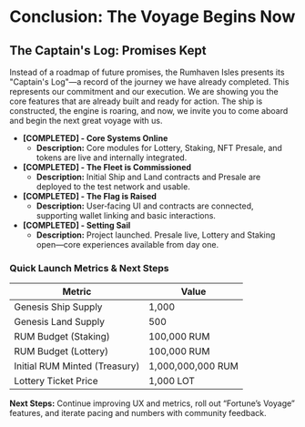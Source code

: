 # Conclusion: The Voyage Begins Now

## The Captain's Log: Promises Kept

Instead of a roadmap of future promises, the Rumhaven Isles presents its "Captain's Log"—a record of the journey we have already completed. This represents our commitment and our execution. We are showing you the core features that are already built and ready for action. The ship is constructed, the engine is roaring, and now, we invite you to come aboard and begin the next great voyage with us.

* **\[COMPLETED] - Core Systems Online**
  * **Description:** Core modules for Lottery, Staking, NFT Presale, and tokens are live and internally integrated.
* **\[COMPLETED] - The Fleet is Commissioned**
  * **Description:** Initial Ship and Land contracts and Presale are deployed to the test network and usable.
* **\[COMPLETED] - The Flag is Raised**
  * **Description:** User‑facing UI and contracts are connected, supporting wallet linking and basic interactions.
* **\[COMPLETED] - Setting Sail**
  * **Description:** Project launched. Presale live, Lottery and Staking open—core experiences available from day one.

### Quick Launch Metrics & Next Steps

| Metric                        | Value             |
| ----------------------------- | ----------------- |
| Genesis Ship Supply           | 1,000             |
| Genesis Land Supply           | 500               |
| RUM Budget (Staking)          | 100,000 RUM       |
| RUM Budget (Lottery)          | 100,000 RUM       |
| Initial RUM Minted (Treasury) | 1,000,000,000 RUM |
| Lottery Ticket Price          | 1,000 LOT         |

**Next Steps:** Continue improving UX and metrics, roll out “Fortune’s Voyage” features, and iterate pacing and numbers with community feedback.
